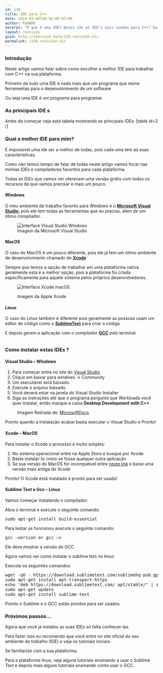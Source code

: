 ```yaml
---
id: 138
title: IDE para C++
date: 2019-03-09T10:56:06-03:00
author: PGANME
excerpt: "O que é uma IDE? Quais são as IDE's mais usadas para C++? Qual a melhor IDE para mim? Como configurar-la? E mais..."
layout: revision
guid: http://imersive.tech/128-revision-v1/
permalink: /128-revision-v1/
---
```

### Introdução

Neste artigo vamos falar sobre como escolher a melhor IDE para trabalhar com C++ na sua plataforma.

Primeiro de tudo uma IDE é nada mais que um programa que reúne ferramentas para o desenvolvimento de um software

Ou seja uma IDE é um programa para programar.

### As principais IDE s

Antes de começar veja esta tabela mostrando as principais IDEs: [table id=2 /] 

### Qual a melhor IDE para mim?

É impossível uma ide ser a melhor de todas, pois cada uma tem as suas características.

Como não temos tempo de falar de todas neste artigo vamos focar nas minhas IDEs e compiladores favoritos para cada plataforma.

Todas as IDEs que vamos ver oferecem uma versão grátis com todos os recursos de que vamos precisar e mais um pouco.

#### Windows

O meu ambiente de trabalho favorito para Windows é o [**Microsoft Visual Studio**](https://visualstudio.microsoft.com/pt-br/vs/), pois ele tem todas as ferramentas que eu preciso, alem de um ótimo compilador.

<div class="wp-block-image">
  <figure class="aligncenter"><img src="http://imersive.tech/wp-content/uploads/2019/03/vs-ide-windows-device-1024x513.png" alt="Interface Visual Studio Windows" class="wp-image-129" /><figcaption>Imagem da Microsoft Visual Studio</figcaption></figure>
</div>

#### MacOS

O caso do MacOS é um pouco diferente, pois ele já tem um ótimo ambiente de desenvolvimento chamado de **[Xcode](https://developer.apple.com/xcode/)** 

Sempre que temos a opção de trabalhar em uma plataforma nativa geralmente esta é a melhor opção, pois a plataforma foi criada especificamente para aquele sistema pelos próprios desenvolvedores.<figure class="wp-block-image">

<img src="http://imersive.tech/wp-content/uploads/2019/03/xcode-hero-primary-large-1024x640.png" alt="Interface Xcode macOS" class="wp-image-130" /> <figcaption>Imagem da Apple Xcode</figcaption></figure> 

#### Linux

O caso do Linux também é diferente pois geralmente as pessoas usam um editor de código como o [**SublimeText**](https://www.sublimetext.com/) para criar o código

E depois geram a aplicação com o compilador [**GCC**](https://gcc.gnu.org/) pelo terminal.<figure class="wp-block-image">

<img src="http://imersive.tech/wp-content/uploads/2019/03/linux-1024x598.png" alt="" class="wp-image-131" /> </figure> 

### Como instalar estas IDEs ?

#### Visual Studio &#8211; Windows

  1. Para começar entre no site do [Visual Studio](https://visualstudio.microsoft.com/pt-br/?rr=https%3A%2F%2Fwww.google.com%2F)
  2. Clique em baixar para windows -> Community
  3. Um executável será baixado.
  4. Execute o arquivo baixado.
  5. Você deverá estar na janela do Visual Studio Installer
  6. Siga as instruções até que o programa pergunte que Workloads você quer instalar, então marque a caixa **Desktop Development with C++**

<div class="wp-block-image">
  <figure class="aligncenter"><img src="http://imersive.tech/wp-content/uploads/2019/03/desktop-development-with-cpp.png" alt="" class="wp-image-132" /><figcaption>Imagem Retirada de: <a href="https://github.com/MicrosoftDocs/cpp-docs/blob/master/docs/build/vscpp-step-0-installation.md">MicrosoftDocs</a></figcaption></figure>
</div>

Pronto quando a instalação acabar basta executar o Visual Studio e Pronto!

#### Xcode &#8211; MacOS

Para instalar o Xcode o processo é muito simples:

  1. No sistema operacional entre na Apple Store e busque por Xcode
  2. Basta instalar-lo como se fosse qualquer outra aplicação
  3. Se sua versão do MacOS for incompatível entre [neste link](https://developer.apple.com/download/more/) e baixe uma versão mais antiga do Xcode

Pronto! O Xcode está instalado e pronto para ser usado!

#### Sublime Text e Gcc &#8211; Linux

Vamos começar instalando o compilador:

Abra o terminal e execute o seguinte comando:

<pre class="brush: bash; title: ; notranslate" title="">sudo apt-get install build-essential
</pre>

Para testar se funcionou execute o seguinte comando:

<pre class="brush: bash; title: ; notranslate" title="">gcc –version or gcc –v
</pre>

Ele deve mostrar a versão do GCC

Agora vamos ver como instalar o sublime text no linux:

Execute os seguintes comandos:

<pre class="brush: bash; title: ; notranslate" title="">wget -qO - https://download.sublimetext.com/sublimehq-pub.gpg | sudo apt-key add -
sudo apt-get install apt-transport-https
echo "deb https://download.sublimetext.com/ apt/stable/" | sudo tee /etc/apt/sources.list.d/sublime-text.list
sudo apt-get update
sudo apt-get install sublime-text
</pre>

Pronto o Sublime e o GCC estão prontos para ser usados.

### Próximos passos&#8230;

Agora que você já instalou as suas IDEs só falta conhecer-las

Para fazer isso eu recomendo que você entre no site oficial do seu ambiente de trabalho (IDE) e veja os tutoriais iniciais.

Se familiarize com a sua plataforma.

Para a plataforma linux, veja alguns tutoriais ensinando a usar o Sublime Text e depois mais alguns tutoriais ensinando como usar o GCC.